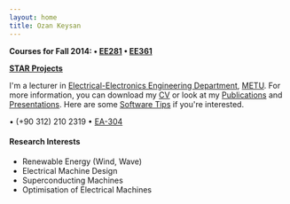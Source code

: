 ```yaml
---
layout: home
title: Ozan Keysan
---
```


**Courses for Fall 2014: <span class="meta">&#8226;</span> [EE281](/ee281) <span class="meta">&#8226;</span>  [EE361](/ee361)**

**[STAR Projects](/star)**

I'm a lecturer in  [Electrical-Electronics Engineering Department](http://www.eee.metu.edu.tr), [METU](http://www.metu.edu.tr).
For more information, you can download my [CV](/cv) or look at my [Publications](/papers) and [Presentations](/presentations). Here are some [Software Tips](/tips) if you're interested.

<p> <script type="text/javascript">
// http://csarven.ca/hiding-email-addresses
    var string1 = "keysan";
    var string2 = "@";
    var string3 = "metu.edu.tr";
    var string4 = string1 + string2 + string3;
    document.write("<a href=" + "mail" + "to:" + string1 + string2 + string3 + ">" + string4 + "</a>");

</script>

<span class="meta">&#8226;</span>
(+90 312) 210 2319 <span class="meta">&#8226;</span>  <a href="https://goo.gl/maps/MiFNc">EA-304</a> </p>

#### Research Interests

- Renewable Energy (Wind, Wave)
- Electrical Machine Design
- Superconducting Machines
- Optimisation of Electrical Machines
